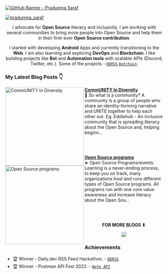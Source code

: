 [![GitHub Banner - Pradumna Saraf](https://user-images.githubusercontent.com/51878265/169812709-887c41a7-d056-46a0-b7a6-7a184c403a22.png)](https://twitter.com/intent/follow?screen_name=pradumna_saraf)

<p align="left"> <a href="https://twitter.com/intent/follow?screen_name=pradumna_saraf" target="blank"><img src="https://img.shields.io/twitter/follow/pradumna_saraf?logo=twitter&style=for-the-badge" alt="pradumna_saraf"/></a></p>

<div align="center">
  
I advocate for **Open Source** literacy and inclusivity. I am working with several communities to bring more people into Open Source and help them in their first-ever **Open Source contribution**.

I started with developing **Android** Apps and currently transitioning to the **Web**. I am also learning and exploring **DevOps** and **Blockchain**. I like building projects like **Bot** and **Automation tools** with scalable APIs (Discord, Twitter, etc.). Some of the projects - [`DDRSS`](https://github.com/Pradumnasaraf/DDRSS) [`Botchain`](https://github.com/Pradumnasaraf/botchain).
  
</div>

### My Latest Blog Posts 👇
<!-- HASHNODE_BLOG:START -->
<p align="left">
<a href="https://blog.pradumnasaraf.co//community-in-diversity" title="CommUNITY In Diversity"><img src="https://cdn.hashnode.com/res/hashnode/image/upload/v1652784120046/yKxa9IWWM.png" alt="CommUNITY In Diversity" width="250px" align="left" /></a>
<a href="https://blog.pradumnasaraf.co//community-in-diversity" title="CommUNITY In Diversity"><strong>CommUNITY In Diversity</strong></a>
<br/> 👥 So what is a community?
A community is a group of people who share an identity-forming narrative and UNITE together to help each other out. 
Eg: Eddiehub - An inclusive community that is spreading literacy about the Open Source and, helping beginn... </p> <br/> <br/>
<p align="left">
<a href="https://blog.pradumnasaraf.co//open-source-programs" title="Open Source programs"><img src="https://cdn.hashnode.com/res/hashnode/image/upload/v1650005174145/ksDdgDRw4.png" alt="Open Source programs" width="250px" align="left" /></a>
<a href="https://blog.pradumnasaraf.co//open-source-programs" title="Open Source programs"><strong>Open Source programs</strong></a>
<br/> ➤ Open Source Programs/events:
Learning is a never-ending process, to keep you on track, many organizations host and runs different types of Open Source programs. All programs run with one core value awareness and increase literacy about the Open Sou... </p> <br/> <br/>
<!-- HASHNODE_BLOG:END -->

<div align="center">
<p align="center"><b>FOR MORE BLOGS ⬇</b></p>
<p><a href="https://blog.pradumnasaraf.co"><img src="https://img.shields.io/badge/Hashnode-2962FF?style=for-the-badge&logo=hashnode&logoColor=white"></a></p>
</div>

### Achievements

- 🏆 Winner - Daily.dev RSS Feed Hackathon. - [`DDRSS`](https://github.com/Pradumnasaraf/DDRSS)           
- 🏆 Winner - Postman API Fest 2022. - [`Note API`](https://github.com/Pradumnasaraf/Postman-API-Fest-22)                 


